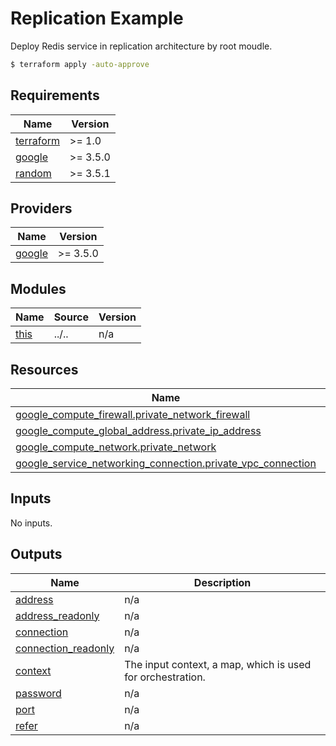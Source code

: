 # Replication Example

Deploy Redis service in replication architecture by root moudle.

```bash
$ terraform apply -auto-approve
```

<!-- BEGIN_TF_DOCS -->
## Requirements

| Name | Version |
|------|---------|
| <a name="requirement_terraform"></a> [terraform](#requirement\_terraform) | >= 1.0 |
| <a name="requirement_google"></a> [google](#requirement\_google) | >= 3.5.0 |
| <a name="requirement_random"></a> [random](#requirement\_random) | >= 3.5.1 |

## Providers

| Name | Version |
|------|---------|
| <a name="provider_google"></a> [google](#provider\_google) | >= 3.5.0 |

## Modules

| Name | Source | Version |
|------|--------|---------|
| <a name="module_this"></a> [this](#module\_this) | ../.. | n/a |

## Resources

| Name | Type |
|------|------|
| [google_compute_firewall.private_network_firewall](https://registry.terraform.io/providers/hashicorp/google/latest/docs/resources/compute_firewall) | resource |
| [google_compute_global_address.private_ip_address](https://registry.terraform.io/providers/hashicorp/google/latest/docs/resources/compute_global_address) | resource |
| [google_compute_network.private_network](https://registry.terraform.io/providers/hashicorp/google/latest/docs/resources/compute_network) | resource |
| [google_service_networking_connection.private_vpc_connection](https://registry.terraform.io/providers/hashicorp/google/latest/docs/resources/service_networking_connection) | resource |

## Inputs

No inputs.

## Outputs

| Name | Description |
|------|-------------|
| <a name="output_address"></a> [address](#output\_address) | n/a |
| <a name="output_address_readonly"></a> [address\_readonly](#output\_address\_readonly) | n/a |
| <a name="output_connection"></a> [connection](#output\_connection) | n/a |
| <a name="output_connection_readonly"></a> [connection\_readonly](#output\_connection\_readonly) | n/a |
| <a name="output_context"></a> [context](#output\_context) | The input context, a map, which is used for orchestration. |
| <a name="output_password"></a> [password](#output\_password) | n/a |
| <a name="output_port"></a> [port](#output\_port) | n/a |
| <a name="output_refer"></a> [refer](#output\_refer) | n/a |
<!-- END_TF_DOCS -->